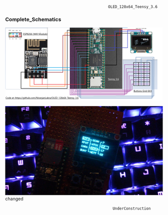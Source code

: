                                                   OLED_128x64_Teensy_3.6
### Complete_Schematics

![alt text](https://github.com/NiranjanLakra/OLED_128x64_Teensy_3.6/blob/master/DIAGRAM.png)


![alt text](https://github.com/NiranjanLakra/OLED_128x64_Teensy_3.6/blob/master/IMG_20200422_065031.jpg)
changed

                                                    UnderConstruction
                                                    
